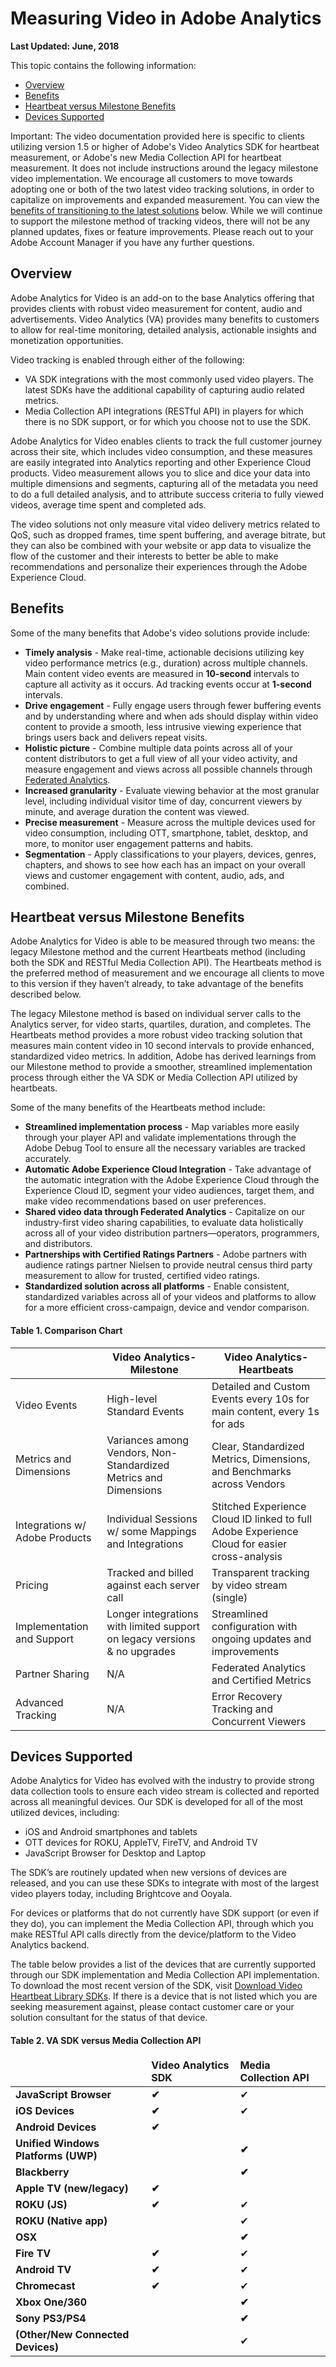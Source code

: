# Measuring Video in Adobe Analytics

**Last Updated: June, 2018**

This topic contains the following information:

  * <a href="#overview">Overview</a>
  * <a href="#">Benefits</a>
  * <a href="#hb_vs_m_b">Heartbeat versus Milestone Benefits</a>
  * <a href="#devices_supported">Devices Supported</a>

Important: The video documentation provided here is specific to clients
utilizing version 1.5 or higher of Adobe's Video Analytics SDK for heartbeat
measurement, or Adobe's new Media Collection API for heartbeat measurement. It
does not include instructions around the legacy milestone video
implementation. We encourage all customers to move towards adopting one or
both of the two latest video tracking solutions, in order to capitalize on
improvements and expanded measurement. You can view the [benefits of
transitioning to the latest solutions]() below. While we will continue to
support the milestone method of tracking videos, there will not be any planned
updates, fixes or feature improvements. Please reach out to your Adobe Account
Manager if you have any further questions.

<h2 id="overview">Overview</h2>

Adobe Analytics for Video is an add-on to the base Analytics offering that
provides clients with robust video measurement for content, audio and
advertisements. Video Analytics (VA) provides many benefits to customers to
allow for real-time monitoring, detailed analysis, actionable insights and
monetization opportunities.

Video tracking is enabled through either of the following:

  * VA SDK integrations with the most commonly used video players. The latest SDKs have the additional capability of capturing audio related metrics. 
  * Media Collection API integrations (RESTful API) in players for which there is no SDK support, or for which you choose not to use the SDK.

Adobe Analytics for Video enables clients to track the full customer journey
across their site, which includes video consumption, and these measures are
easily integrated into Analytics reporting and other Experience Cloud
products. Video measurement allows you to slice and dice your data into
multiple dimensions and segments, capturing all of the metadata you need to do
a full detailed analysis, and to attribute success criteria to fully viewed
videos, average time spent and completed ads.

The video solutions not only measure vital video delivery metrics related to
QoS, such as dropped frames, time spent buffering, and average bitrate, but
they can also be combined with your website or app data to visualize the flow
of the customer and their interests to better be able to make recommendations
and personalize their experiences through the Adobe Experience Cloud.


<h2 id="benefits">Benefits</h2>

Some of the many benefits that Adobe's video solutions provide include:

  * **Timely analysis** - Make real-time, actionable decisions utilizing key video performance metrics (e.g., duration) across multiple channels. Main content video events are measured in **10-second** intervals to capture all activity as it occurs. Ad tracking events occur at **1-second** intervals.
  * **Drive engagement** - Fully engage users through fewer buffering events and by understanding where and when ads should display within video content to provide a smooth, less intrusive viewing experience that brings users back and delivers repeat visits. 
  * **Holistic picture** - Combine multiple data points across all of your content distributors to get a full view of all your video activity, and measure engagement and views across all possible channels through [Federated Analytics](federated-analytics.html). 
  * **Increased granularity** - Evaluate viewing behavior at the most granular level, including individual visitor time of day, concurrent viewers by minute, and average duration the content was viewed. 
  * **Precise measurement** - Measure across the multiple devices used for video consumption, including OTT, smartphone, tablet, desktop, and more, to monitor user engagement patterns and habits. 
  * **Segmentation** - Apply classifications to your players, devices, genres, chapters, and shows to see how each has an impact on your overall views and customer engagement with content, audio, ads, and combined. 

<h2 id="hb_vs_m_b">Heartbeat versus Milestone Benefits</h2>

Adobe Analytics for Video is able to be measured through two means: the legacy
Milestone method and the current Heartbeats method (including both the SDK and
RESTful Media Collection API). The Heartbeats method is the preferred method
of measurement and we encourage all clients to move to this version if they
haven’t already, to take advantage of the benefits described below.

The legacy Milestone method is based on individual server calls to the
Analytics server, for video starts, quartiles, duration, and completes. The
Heartbeats method provides a more robust video tracking solution that measures
main content video in 10 second intervals to provide enhanced, standardized
video metrics. In addition, Adobe has derived learnings from our Milestone
method to provide a smoother, streamlined implementation process through
either the VA SDK or Media Collection API utilized by heartbeats.

Some of the many benefits of the Heartbeats method include:

  * **Streamlined implementation process** - Map variables more easily through your player API and validate implementations through the Adobe Debug Tool to ensure all the necessary variables are tracked accurately. 
  * **Automatic Adobe Experience Cloud Integration** - Take advantage of the automatic integration with the Adobe Experience Cloud through the Experience Cloud ID, segment your video audiences, target them, and make video recommendations based on user preferences. 
  * **Shared video data through Federated Analytics** - Capitalize on our industry-first video sharing capabilities, to evaluate data holistically across all of your video distribution partners—operators, programmers, and distributors. 
  * **Partnerships with Certified Ratings Partners** - Adobe partners with audience ratings partner Nielsen to provide neutral census third party measurement to allow for trusted, certified video ratings. 
  * **Standardized solution across all platforms** - Enable consistent, standardized variables across all of your videos and platforms to allow for a more efficient cross-campaign, device and vendor comparison. 

#### Table 1. Comparison Chart

<table>
    <thead class="thead">	
        <tr> 
            <th> </th>
            <th>Video Analytics- Milestone</strong> </th>
            <th>Video Analytics- Heartbeats</strong> </th>
        </tr>
    </thead>
    <tbody class="tbody"> 
        <tr> 
            <td>Video Events</strong> </td>
            <td>High-level Standard Events </td>
            <td>Detailed and Custom Events every 10s for main content, every 1s for ads</td>
        </tr>
        <tr> 
            <td>Metrics and Dimensions</strong> </td>
            <td>Variances among Vendors, Non-Standardized Metrics and
        Dimensions </td>
            <td>Clear, Standardized Metrics, Dimensions, and Benchmarks
        across Vendors </td>
        </tr>
        <tr> 
            <td>Integrations w/ Adobe Products</strong> </td>
            <td>Individual Sessions w/ some Mappings and Integrations </td>
            <td>Stitched Experience Cloud ID linked to full Adobe Experience Cloud for easier
        cross-analysis </td>
        </tr>
        <tr> 
            <td>Pricing</strong> </td>
            <td>Tracked and billed against each server call </td>
            <td>Transparent tracking by video stream (single) </td>
        </tr>
        <tr> 
            <td>Implementation and Support</strong> </td>
            <td>Longer integrations with limited support on legacy versions
        &amp; no upgrades </td>
            <td>Streamlined configuration with ongoing updates and improvements </td>
        </tr>
        <tr> 
            <td>Partner Sharing</strong> </td>
            <td>N/A </td>
            <td>Federated Analytics and Certified Metrics </td>
        </tr>
        <tr> 
            <td>Advanced Tracking</strong> </td>
            <td>N/A </td>
            <td>Error Recovery Tracking and Concurrent Viewers </td>
        </tr>
    </tbody>
</table>

<h2 id="devices_supported">Devices Supported</h2>

Adobe Analytics for Video has evolved with the industry to provide strong data
collection tools to ensure each video stream is collected and reported across
all meaningful devices. Our SDK is developed for all of the most utilized
devices, including:

  * iOS and Android smartphones and tablets 
  * OTT devices for ROKU, AppleTV, FireTV, and Android TV 
  * JavaScript Browser for Desktop and Laptop 

The SDK’s are routinely updated when new versions of devices are released, and
you can use these SDKs to integrate with most of the largest video players
today, including Brightcove and Ooyala.

For devices or platforms that do not currently have SDK support (or even if
they do), you can implement the Media Collection API, through which you make
RESTful API calls directly from the device/platform to the Video Analytics
backend.

The table below provides a list of the devices that are currently supported
through our SDK implementation and Media Collection API implementation. To
download the most recent version of the SDK, visit [Download Video Heartbeat
Library SDKs](download-sdks.md). If there is a device that is not
listed which you are seeking measurement against, please contact customer care
or your solution consultant for the status of that device.

#### Table 2. VA SDK versus Media Collection API

<table>
    <thead>
        <tr>
            <td> </td>
            <td><strong>Video Analytics SDK</strong> </td>
            <td><strong>Media Collection API</strong> </td>
        </tr>
    </thead>
    <tbody>
        <tr>
            <td><strong>JavaScript Browser</strong> </td>
            <td><strong>✔</strong> </td>
            <td>✔</td>
        </tr>
        <tr>
            <td><strong>iOS Devices</strong> </td>
            <td><strong>✔</strong> </td>
            <td>✔</td>
        </tr>
        <tr>
            <td><strong>Android Devices</strong> </td>
            <td><strong>✔</strong> </td>
            <td> </td>
        </tr>
        <tr>
            <td><strong>Unified Windows Platforms (UWP)</strong> </td>
            <td> </td>
            <td><strong>✔</strong> </td>
        </tr>
        <tr>
            <td><strong>Blackberry</strong> </td>
            <td> </td>
            <td><strong>✔</strong> </td>
        </tr>
        <tr>
            <td><strong>Apple TV (new/legacy)</strong> </td>
            <td><strong>✔</strong> </td>
            <td> </td>
        </tr>
        <tr>
            <td><strong>ROKU (JS)</strong> </td>
            <td><strong>✔</strong> </td>
            <td>✔</td>
        </tr>
        <tr>
            <td><strong>ROKU (Native app)</strong> </td>
            <td> </td>
            <td>✔</td>
        </tr>
        <tr>
            <td><strong>OSX</strong> </td>
            <td> </td>
            <td><strong>✔</strong> </td>
        </tr>
        <tr>
            <td><strong>Fire TV</strong> </td>
            <td><strong>✔</strong> </td>
            <td>✔</td>
        </tr>
        <tr>
            <td><strong>Android TV</strong>
        </td>
            <td><strong>✔</strong>
        </td>
            <td>✔</td>
        </tr>
        <tr>
            <td><strong>Chromecast</strong>
        </td>
            <td><strong>✔</strong>
        </td>
            <td>✔</td>
        </tr>
        <tr>
            <td><strong>Xbox One/360</strong>
        </td>
            <td> </td>
        <td><strong>✔</strong>
        </td>
        </tr>
        <tr>
            <td><strong>Sony PS3/PS4</strong>
        </td>
            <td> </td>
            <td><strong>✔</strong>
        </td>
        </tr>
        <tr>
            <td><strong>(Other/New Connected Devices)</strong>
        </td>
            <td> </td>
            <td>✔</td>
        </tr>
    </tbody>
</table>

